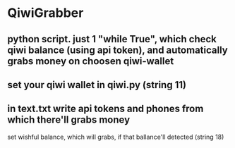 # QiwiGrabber
python script. just 1 "while True", which check qiwi balance (using api token), and automatically grabs money on choosen qiwi-wallet
------------------------------------
set your qiwi wallet in qiwi.py (string 11)
------------------------------------
in text.txt write api tokens and phones from which there'll grabs money
------------------------------------
set wishful balance, which will grabs, if that ballance'll detected (string 18)
